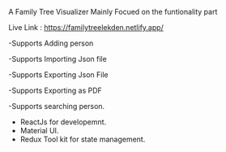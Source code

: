 
A Family Tree Visualizer 
Mainly Focued on the funtionality part

 Live Link  : https://familytreelekden.netlify.app/
 
-Supports Adding person 

-Supports Importing Json file

-Supports Exporting Json File

-Supports Exporting as PDF

-Supports searching person.

- ReactJs for developemnt.
- Material UI.
- Redux Tool kit for state management.

